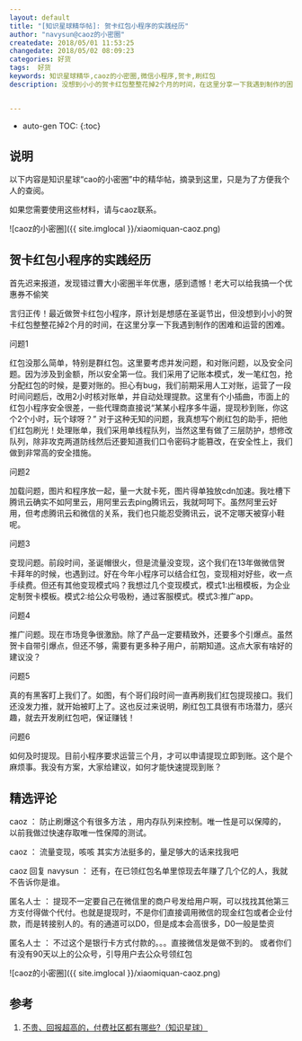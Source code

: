```yaml
---
layout: default
title: "[知识星球精华帖]: 贺卡红包小程序的实践经历"
author: "navysun@caoz的小密圈"
createdate: 2018/05/01 11:53:25
changedate: 2018/05/02 08:09:23
categories: 好货
tags:  好货
keywords: 知识星球精华,caoz的小密圈,微信小程序,贺卡,刷红包
description: 没想到小小的贺卡红包整整花掉2个月的时间，在这里分享一下我遇到制作的困难和运营的困难


---
```


* auto-gen TOC:
{:toc}

## 说明

以下内容是知识星球“cao的小密圈”中的精华帖，摘录到这里，只是为了方便我个人的查阅。

如果您需要使用这些材料，请与caoz联系。

![caoz的小密圈]({{ site.imglocal }}/xiaomiquan-caoz.png) 

## 贺卡红包小程序的实践经历

首先迟来报道，发现错过曹大小密圈半年优惠，感到遗憾！老大可以给我搞一个优惠券不偷笑

言归正传！最近做贺卡红包小程序，原计划是想感在圣诞节出，但没想到小小的贺卡红包整整花掉2个月的时间，在这里分享一下我遇到制作的困难和运营的困难。

问题1

红包没那么简单，特别是群红包。这里要考虑并发问题，和对账问题，以及安全问题。因为涉及到金额，所以安全第一位。我们采用了记账本模式，发一笔红包，抢分配红包的时候，是要对账的。担心有bug，我们前期采用人工对账，运营了一段时间问题后，改用2小时核对账单，并自动处理提款。这里有个小插曲，市面上的红包小程序安全很差，一些代理商直接说“某某小程序多牛逼，提现秒到账，你这个2个小时，玩个球呀？” 对于这种无知的问题，我真想写个刷红包的助手，把他们红包刷光！处理账单，我们采用单线程队列，当然这里有做了三层防护，想修改队列，除非攻克两道防线然后还要知道我们口令密码才能篡改，在安全性上，我们做到非常高的安全措施。

问题2  

加载问题，图片和程序放一起，量一大就卡死，图片得单独放cdn加速。我吐槽下腾讯云确实不如阿里云，用阿里云去ping腾讯云，我就呵呵下。虽然阿里云好用，但考虑腾讯云和微信的关系，我们也只能忍受腾讯云，说不定哪天被穿小鞋呢。

问题3  

变现问题。前段时间，圣诞帽很火，但是流量没变现，这个我们在13年做微信贺卡拜年的时候，也遇到过。好在今年小程序可以结合红包，变现相对好些，收一点手续费。但还有其他变现模式吗？我想过几个变现模式，模式1:出租模板，为企业定制贺卡模板。模式2:给公众号吸粉，通过客服模式。模式3:推广app。

问题4  

推广问题。现在市场竞争很激励。除了产品一定要精致外，还要多个引爆点。虽然贺卡自带引爆点，但还不够，需要有更多种子用户，前期知道。这点大家有啥好的建议没？

问题5   

真的有黑客盯上我们了。如图，有个哥们段时间一直再刷我们红包提现接口。我们还没发力推，就开始被盯上了。这也反过来说明，刷红包工具很有市场潜力，感兴趣，就去开发刷红包吧，保证赚钱！

问题6  

如何及时提现。目前小程序要求运营三个月，才可以申请提现立即到账。这个是个麻烦事。我没有方案，大家给建议，如何才能快速提现到账？

## 精选评论

caoz ：  防止刷爆这个有很多方法 ，用内存队列来控制。唯一性是可以保障的，以前我做过快速存取唯一性保障的测试。

caoz ：  流量变现，咳咳 其实方法挺多的，量足够大的话来找我吧

caoz 回复 navysun ：  还有，在已领红包名单里惊现去年赚了几个亿的人，我就不告诉你是谁。

匿名人士 ：  提现不一定要自己在微信里的商户号发给用户啊，可以找找其他第三方支付得做个代付。也就是提现时，不是你们直接调用微信的现金红包或者企业付款，而是转接别人的。有的通道可以D0，但是成本会高很多，D0一般是垫资

匿名人士 ：  不过这个是银行卡方式付款的。。。直接微信发是做不到的。
或者你们有没有90天以上的公众号，引导用户去公众号领红包

![caoz的小密圈]({{ site.imglocal }}/xiaomiquan-caoz.png) 

## 参考

1. [不贵、回报超高的，付费社区都有哪些?（知识星球）][1]

[1]: http://www.lijiaocn.com/%E5%A5%BD%E8%B4%A7/2018/04/25/fu-fei-she-que.html "不贵、回报超高的，付费社区都有哪些?（知识星球）" 
